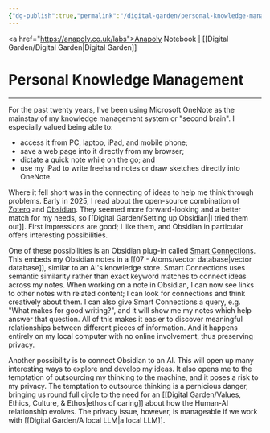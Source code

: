 ```yaml
---
{"dg-publish":true,"permalink":"/digital-garden/personal-knowledge-management/","tags":["#digital-garden"],"created":"2025-08-21T12:35:32.441+01:00","updated":"2025-08-26T16:39:24.292+01:00"}
---
```


<a href="https://anapoly.co.uk/labs">Anapoly Notebook</a> | [[Digital Garden/Digital Garden\|Digital Garden]] 

# Personal Knowledge Management

---

For the past twenty years, I've been using Microsoft OneNote as the mainstay of my knowledge management system or "second brain". I especially valued being able to:

- access it from PC, laptop, iPad, and mobile phone;
- save a web page into it directly from my browser; 
- dictate a quick note while on the go; and
- use my iPad to write freehand notes or draw sketches directly into OneNote. 

Where it fell short was in the connecting of ideas to help me think through problems. Early in 2025, I read about the open-source combination of <a href="https://www.zotero.org">Zotero</a> and <a href="https://obsidian.md">Obsidian</a>. They seemed more forward-looking and a better match for my needs, so [[Digital Garden/Setting up Obsidian\|I tried them out]]. First impressions are good; I like them, and Obsidian in particular offers interesting possibilities. 

One of these possibilities is an Obsidian plug-in called <a href="https://smartconnections.app">Smart Connections</a>. This embeds my Obsidian notes in a [[07 - Atoms/vector database\|vector database]], similar to an AI's knowledge store. Smart Connections uses semantic similarity rather than exact keyword matches to connect ideas across my notes. When working on a note in Obsidian, I can now see links to other notes with related content; I can look for connections and think creatively about them.  I can also give Smart Connections a query, e.g. "What makes for good writing?", and it will show me my notes which help answer that question. All of this makes it easier to discover meaningful relationships between different pieces of information. And it happens entirely on my local computer with no online involvement, thus preserving privacy. 

Another possibility is to connect Obsidian to an AI. This will open up many interesting ways to explore and develop my ideas. It also opens me to the temptation of outsourcing my thinking to the machine, and it poses a risk to my privacy. The temptation to outsource thinking is a pernicious danger, bringing us round full circle to the need for an [[Digital Garden/Values, Ethics, Culture, & Ethos\|ethos of caring]] about how the Human-AI relationship evolves. The privacy issue, however, is manageable if we work with [[Digital Garden/A local LLM\|a local LLM]].  

